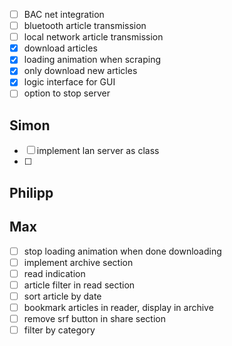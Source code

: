 - [ ] BAC net integration
- [ ] bluetooth article transmission
- [ ] local network article transmission
- [x] download articles
- [x] loading animation when scraping
- [x] only download new articles
- [x] logic interface for GUI
- [ ] option to stop server

## Simon
- [ ] implement lan server as class
- [ ] 

## Philipp

## Max
- [ ] stop loading animation when done downloading
- [ ] implement archive section
- [ ] read indication
- [ ] article filter in read section
- [ ] sort article by date
- [ ] bookmark articles in reader, display in archive
- [ ] remove srf button in share section
- [ ] filter by category